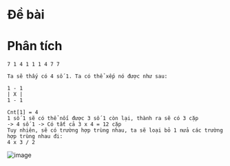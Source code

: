 # Đề bài

# Phân tích

```
7 1 4 1 1 1 4 7 7
```

```
Ta sẽ thấy có 4 số 1. Ta có thể xếp nó được như sau:

1 - 1
| X |
1 - 1

Cnt[1] = 4
1 số 1 sẽ có thể nối được 3 số 1 còn lại, thành ra sẽ có 3 cặp
-> 4 số 1 -> Có tất cả 3 x 4 = 12 cặp
Tuy nhiên, sẽ có trường hợp trùng nhau, ta sẽ loại bỏ 1 nửa các trường hợp trùng nhau đi:
4 x 3 / 2
```

![image](https://github.com/VanHoang110802/Competitive_Programming/assets/108053955/6d57abd7-254d-4cff-b29c-c918863dd0cb)

